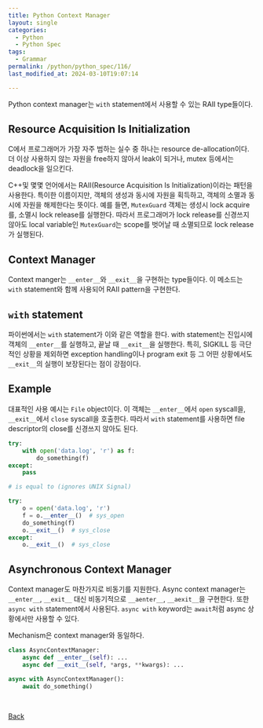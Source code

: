 ```yaml
---
title: Python Context Manager
layout: single
categories:
  - Python
  - Python Spec
tags:
  - Grammar
permalink: /python/python_spec/116/
last_modified_at: 2024-03-10T19:07:14

---
```


Python context manager는 `with` statement에서 사용할 수 있는 RAII type들이다.

## Resource Acquisition Is Initialization

C에서 프로그래머가 가장 자주 범하는 실수 중 하나는 resource de-allocation이다.
더 이상 사용하지 않는 자원을 free하지 않아서 leak이 되거나, mutex 등에서는 deadlock을 일으킨다.

C++및 몇몇 언어에서는 RAII(Resource Acquisition Is Initialization)이라는 패턴을 사용한다.
특이한 이름이지만, 객체의 생성과 동시에 자원을 획득하고, 객체의 소멸과 동시에 자원을 해제한다는 뜻이다.
예를 들면, `MutexGuard` 객체는 생성시 lock acquire를, 소멸시 lock release를 실행한다.
따라서 프로그래머가 lock release를 신경쓰지 않아도 local variable인 `MutexGuard`는 scope를 벗어날 때 소멸되므로 lock release가 실행된다.

## Context Manager

Context manger는 `__enter__`와 `__exit__`을 구현하는 type들이다.
이 메소드는 `with` statement와 함께 사용되어 RAII pattern을 구현한다.

## `with` statement

파이썬에서는 `with` statement가 이와 같은 역할을 한다.
with statement는 진입시에 객체의 `__enter__`를 실행하고, 끝날 때 `__exit__`을 실행한다.
특히, SIGKILL 등 극단적인 상황을 제외하면 exception handling이나 program exit 등 그 어떤 상황에서도 `__exit__`의 실행이 보장된다는 점이 강점이다.

## Example

대표적인 사용 예시는 `File` object이다.
이 객체는 `__enter__`에서 `open` syscall을, `__exit__`에서 `close` syscall을 호출한다.
따라서 `with` statement를 사용하면 file descriptor의 close를 신경쓰지 않아도 된다.

```py
try:
    with open('data.log', 'r') as f:
        do_something(f)
except:
    pass

# is equal to (ignores UNIX Signal)

try:
    o = open('data.log', 'r')
    f = o.__enter__()  # sys_open
    do_something(f)
    o.__exit__()  # sys_close
except:
    o.__exit__()  # sys_close
```

## Asynchronous Context Manager

Context manager도 마찬가지로 비동기를 지원한다.
Async context manager는 `__enter__`, `__exit__` 대신 비동기적으로 `__aenter__`, `__aexit__`을 구현한다. 또한 `async with` statement에서 사용된다.
`async with` keyword는 `await`처럼 async 상황에서만 사용할 수 있다.

Mechanism은 context manager와 동일하다.

```py
class AsyncContextManager:
    async def __enter__(self): ...
    async def __exit__(self, *args, **kwargs): ...

async with AsyncContextManager():
    await do_something()
```

<br>

[Back](/python/python_spec/)